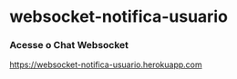 # websocket-notifica-usuario

<h3>Acesse o Chat Websocket</h3>

<a href="https://websocket-notifica-usuario.herokuapp.com">https://websocket-notifica-usuario.herokuapp.com</a>
